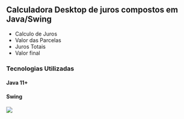 ## Calculadora Desktop de juros compostos em Java/Swing

- Calculo de Juros
- Valor das Parcelas
- Juros Totais
- Valor final

### Tecnologias Utilizadas
#### Java 11+
#### Swing




![](C:\Users\vitorio\Pictures\juros.PNG)
